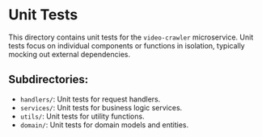 # Unit Tests

This directory contains unit tests for the `video-crawler` microservice. Unit tests focus on individual components or functions in isolation, typically mocking out external dependencies.

## Subdirectories:
- `handlers/`: Unit tests for request handlers.
- `services/`: Unit tests for business logic services.
- `utils/`: Unit tests for utility functions.
- `domain/`: Unit tests for domain models and entities.
